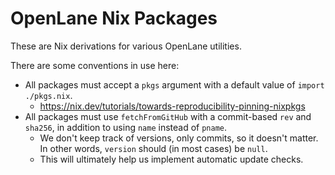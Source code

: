 # OpenLane Nix Packages
These are Nix derivations for various OpenLane utilities.

There are some conventions in use here:
* All packages must accept a `pkgs` argument with a default value of `import ./pkgs.nix`.
    * https://nix.dev/tutorials/towards-reproducibility-pinning-nixpkgs
* All packages must use `fetchFromGitHub` with a commit-based `rev` and `sha256`, in addition to using `name` instead of `pname`.
    * We don't keep track of versions, only commits, so it doesn't matter. In other words, `version` should (in most cases) be `null`.
    * This will ultimately help us implement automatic update checks.